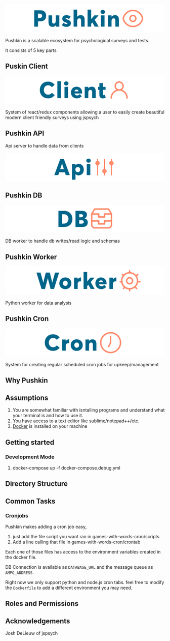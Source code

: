 ![Pushkin Logo](images/logo.png)

Pushkin is a scalable ecosystem for psychological surveys and tests.

It consists of 5 key parts

## Puskin Client
![](images/client.png)

System of react/redux components allowing a user to easily create beautiful modern client friendly surveys using jspsych

## Pushkin API

Api server to handle data from clients

![](images/api.png)


## Pushkin DB

![](images/db.png)

DB worker to handle db writes/read logic and schemas

## Pushkin Worker

![](images/worker.png)

Python worker for data analysis

## Pushkin Cron

![](images/cron.png)

System for creating regular scheduled cron jobs for upkeep/management

## Why Pushkin

## Assumptions
1. You are somewhat familiar with isntalling programs and understand what your terminal is and how to use it.
2. You have access to a text editor like sublime/notepad++/etc.
3. [Docker](http://docker.com) is installed on your machine


## Getting started

### Development Mode
1. docker-compose up -f docker-compose.debug.yml

## Directory Structure

## Common Tasks

### Cronjobs

Pushkin makes adding a cron job easy, 
1. just add the file script you want ran in games-with-words-cron/scripts.
2. Add a line calling that file in games-with-words-cron/crontab

Each one of those files has access to the environment variables created in the docker file.

DB Connection is available as `DATABASE_URL` and the message queue as `AMPQ_ADDRESS`.

Right now we only support python and node.js cron tabs. feel free to modify the `Dockerfile` to add a different environment you may need.


## Roles and Permissions

## Acknowledgements

Josh DeLieuw of jspsych
